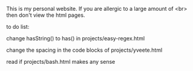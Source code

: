 This is my personal website. If you are allergic to a large amount of \<br> then don't view the html pages.


to do list:

change hasString() to has() in projects/easy-regex.html 

change the spacing in the code blocks of projects/yveete.html

read if projects/bash.html makes any sense
